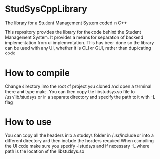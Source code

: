 # StudSysCppLibrary
The library for a Student Management System coded in C++

This repository provides the library for the code behind the Student Management System. It provides a means for separation of backend implementation from ui implementation. This has been done so the library can be used with any UI, whether it is CLI or GUI, rather than duplicating code

# How to compile
Change directory into the root of project you cloned and open a terminal there and type make.
You can then copy the libstudsys.so file to /usr/lib/studsys or in a separate directory and specify the path to it with -L<path> flag

# How to use
You can copy all the headers into a studsys folder in /usr/include or into a different directory and then include the headers required
When compiling the UI code make sure you specify -lstudsys and if necessary -L<path> where path is the location of the libstudsys.so
